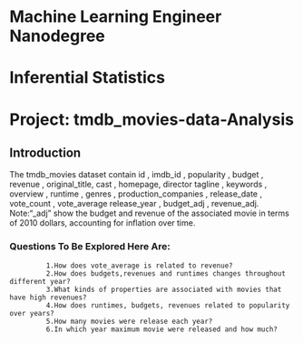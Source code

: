 # Machine Learning Engineer Nanodegree
# Inferential Statistics

# Project: tmdb_movies-data-Analysis

## Introduction

The tmdb_movies dataset contain id , imdb_id , popularity , budget , revenue , original_title, cast , homepage, director tagline , keywords , overview , runtime , genres , production_companies , release_date , vote_count , vote_average release_year , budget_adj , revenue_adj.
Note:“_adj” show the budget and revenue of the associated movie in terms of 2010 dollars, accounting for inflation over time.

### Questions To Be Explored Here Are:
             1.How does vote_average is related to revenue?
             2.How does budgets,revenues and runtimes changes throughout different year?
             3.What kinds of properties are associated with movies that have high revenues?
             4.How does runtimes, budgets, revenues related to popularity over years?
             5.How many movies were release each year?
             6.In which year maximum movie were released and how much?
